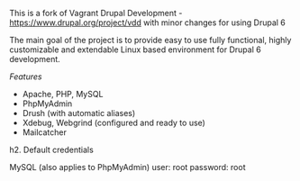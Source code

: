 This is a fork of Vagrant Drupal Development - https://www.drupal.org/project/vdd with minor changes for using Drupal 6

The main goal of the project is to provide easy to use fully functional, highly customizable and extendable Linux based environment for Drupal 6 development.

*Features*

* Apache, PHP, MySQL
* PhpMyAdmin
* Drush (with automatic aliases)
* Xdebug, Webgrind (configured and ready to use)
* Mailcatcher


h2. Default credentials

MySQL (also applies to PhpMyAdmin)
user: root
password: root
